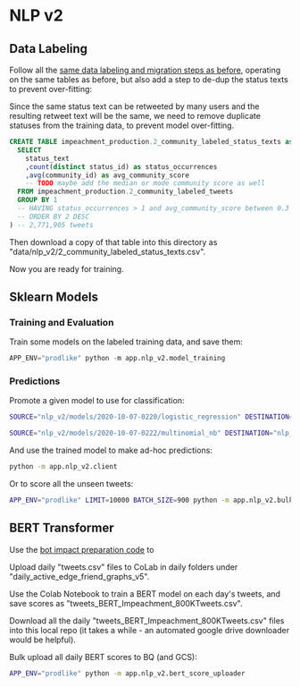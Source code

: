 # NLP v2

## Data Labeling

Follow all the [same data labeling and migration steps as before](/app/nlp/README.md), operating on the same tables as before, but also add a step to de-dup the status texts to prevent over-fitting:

Since the same status text can be retweeted by many users and the resulting retweet text will be the same,
 we need to remove duplicate statuses from the training data, to prevent model over-fitting.

```sql
CREATE TABLE impeachment_production.2_community_labeled_status_texts as (
  SELECT
    status_text
    ,count(distinct status_id) as status_occurrences
    ,avg(community_id) as avg_community_score
    -- TODO maybe add the median or mode community score as well
  FROM impeachment_production.2_community_labeled_tweets
  GROUP BY 1
  -- HAVING status_occurrences > 1 and avg_community_score between 0.3 and 0.7
  -- ORDER BY 2 DESC
) -- 2,771,905 tweets
```

Then download a copy of that table into this directory as "data/nlp_v2/2_community_labeled_status_texts.csv".

Now you are ready for training.

## Sklearn Models

### Training and Evaluation

Train some models on the labeled training data, and save them:

```py
APP_ENV="prodlike" python -m app.nlp_v2.model_training
```

### Predictions

Promote a given model to use for classification:

```sh
SOURCE="nlp_v2/models/2020-10-07-0220/logistic_regression" DESTINATION="nlp_v2/models/best/logistic_regression" python -m app.nlp_v2.model_promotion

SOURCE="nlp_v2/models/2020-10-07-0222/multinomial_nb" DESTINATION="nlp_v2/models/best/multinomial_nb" python -m app.nlp_v2.model_promotion
```

And use the trained model to make ad-hoc predictions:

```sh
python -m app.nlp_v2.client
```

Or to score all the unseen tweets:

```sh
APP_ENV="prodlike" LIMIT=10000 BATCH_SIZE=900 python -m app.nlp_v2.bulk_predict
```

## BERT Transformer

Use the [bot impact preparation code](/app/bot_impact_v4/README.md) to

Upload daily "tweets.csv" files to CoLab in daily folders under "daily_active_edge_friend_graphs_v5".

Use the Colab Notebook to train a BERT model on each day's tweets, and save scores as "tweets_BERT_Impeachment_800KTweets.csv".

Download all the daily "tweets_BERT_Impeachment_800KTweets.csv" files into this local repo (it takes a while - an automated google drive downloader would be helpful).

Bulk upload all daily BERT scores to BQ (and GCS):

```sh
APP_ENV="prodlike" python -m app.nlp_v2.bert_score_uploader
```
